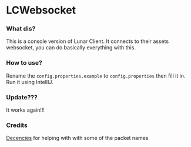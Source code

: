 # LCWebsocket

### What dis?
This is a console version of Lunar Client. It connects to their assets websocket, you can do basically everything with this.

### How to use?
Rename the `config.properties.example` to `config.properties` then fill it in. Run it using IntellIJ.

### Update???
It works again!!!

### Credits
[Decencies](https://github.com/Decencies) for helping with with some of the packet names
